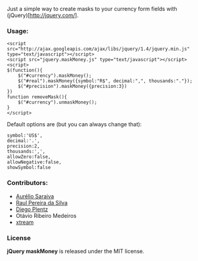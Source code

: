 Just a simple way to create masks to your currency form fields with (jQuery)[http://jquery.com/].

### Usage:

	<script src="http://ajax.googleapis.com/ajax/libs/jquery/1.4/jquery.min.js" type="text/javascript"></script>
	<script src="jquery.maskMoney.js" type="text/javascript"></script>
	<script>
	$(function(){
		$("#currency").maskMoney();
		$("#real").maskMoney({symbol:"R$", decimal:",", thousands:"."});
		$("#precision").maskMoney({precision:3})
	})
	function removeMask(){
		$("#currency").unmaskMoney();
	}
	</script>

Default options are (but you can always change that):

	symbol:'US$',
	decimal:'.',
	precision:2,
	thousands:',',
	allowZero:false,
	allowNegative:false,
	showSymbol:false

### Contributors:
 * [Aurélio Saraiva](aureliosaraiva@gmail.com)
 * [Raul Pereira da Silva](http://raulpereira.com)
 * [Diego Plentz](http://plentz.org)
 * Otávio Ribeiro Medeiros
 * [xtream](http://github.com/xtream)


### License
__jQuery maskMoney__ is released under the MIT license.
